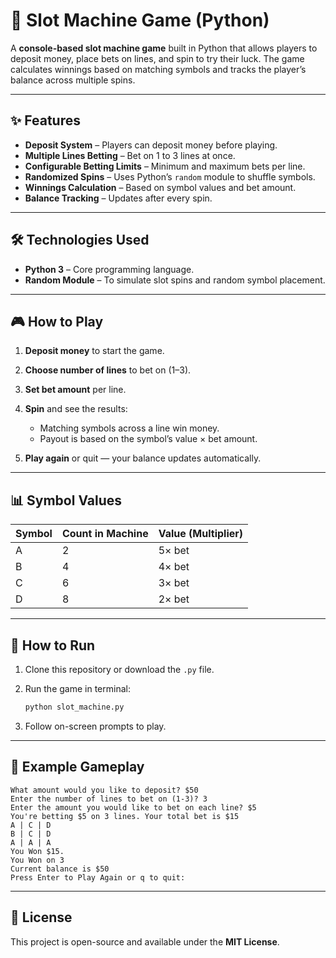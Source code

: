 # 🎰 Slot Machine Game (Python)

A **console-based slot machine game** built in Python that allows players to deposit money, place bets on lines, and spin to try their luck. The game calculates winnings based on matching symbols and tracks the player’s balance across multiple spins.

---

## ✨ Features

* **Deposit System** – Players can deposit money before playing.
* **Multiple Lines Betting** – Bet on 1 to 3 lines at once.
* **Configurable Betting Limits** – Minimum and maximum bets per line.
* **Randomized Spins** – Uses Python’s `random` module to shuffle symbols.
* **Winnings Calculation** – Based on symbol values and bet amount.
* **Balance Tracking** – Updates after every spin.

---

## 🛠️ Technologies Used

* **Python 3** – Core programming language.
* **Random Module** – To simulate slot spins and random symbol placement.

---

## 🎮 How to Play

1. **Deposit money** to start the game.
2. **Choose number of lines** to bet on (1–3).
3. **Set bet amount** per line.
4. **Spin** and see the results:

   * Matching symbols across a line win money.
   * Payout is based on the symbol’s value × bet amount.
5. **Play again** or quit — your balance updates automatically.

---

## 📊 Symbol Values

| Symbol | Count in Machine | Value (Multiplier) |
| ------ | ---------------- | ------------------ |
| A      | 2                | 5× bet             |
| B      | 4                | 4× bet             |
| C      | 6                | 3× bet             |
| D      | 8                | 2× bet             |

---

## 🚀 How to Run

1. Clone this repository or download the `.py` file.
2. Run the game in terminal:

   ```bash
   python slot_machine.py
   ```
3. Follow on-screen prompts to play.

---

## 📌 Example Gameplay

```
What amount would you like to deposit? $50
Enter the number of lines to bet on (1-3)? 3
Enter the amount you would like to bet on each line? $5
You're betting $5 on 3 lines. Your total bet is $15
A | C | D
B | C | D
A | A | A
You Won $15.
You Won on 3
Current balance is $50
Press Enter to Play Again or q to quit:
```

---

## 📜 License

This project is open-source and available under the **MIT License**.
